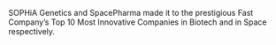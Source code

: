SOPHiA Genetics and SpacePharma made it to the prestigious Fast Company’s Top 10 Most Innovative Companies in Biotech and in Space respectively.
